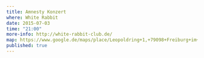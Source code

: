 ```yaml
---
title: Amnesty Konzert
where: White Rabbit
date: 2015-07-03
time: "21:00"
more-info: http://white-rabbit-club.de/
map: https://www.google.de/maps/place/Leopoldring+1,+79098+Freiburg+im+Breisgau/@47.9983204,7.8532007,17z/data=!3m1!4b1!4m2!3m1!1s0x47911c9ba7980fc9:0xe87da1bc2c471d3b?hl=de
published: true
---
```



